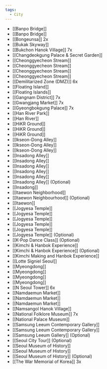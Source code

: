 ```yaml
---
tags:
  - City
---
```


- [[Banpo Bridge]]
- [[Banpo Bridge]]
- [[Bongeunsa]] 2x
- [[Bukak Skyway]]
- [[Bukchon Hanok Village]] 7x
- [[Changdeokgung Palace & Secret Garden]]
- [[Cheonggyecheon Stream]]
- [[Cheonggyecheon Stream]]
- [[Cheonggyecheon Stream]]
- [[Cheonggyecheon Stream]]
- [[Demilitarized Zone (DMZ)]] 6x
- [[Floating Island]]
- [[Floating Islands]]
- [[Gangnam District]] 7x
- [[Gwangjang Market]] 7x
- [[Gyeongbokgung Palace]] 7x
- [[Han River Park]]
- [[Han River]]
- [[HiKR Ground]]
- [[HiKR Ground]]
- [[HiKR Ground]]
- [[Ikseon-Dong Alley]]
- [[Ikseon-Dong Alley]]
- [[Ikseon-Dong Alley]]
- [[Insadong Alley]]
- [[Insadong Alley]]
- [[Insadong Alley]]
- [[Insadong Alley]]
- [[Insadong Alley]]
- [[Insadong Alley]] (Optional)
- [[Insadong]]
- [[Itaewon Neighborhood]]
- [[Itaewon Neighbourhood]] (Optional)
- [[Itaewon]]
- [[Jogyesa Temple]]
- [[Jogyesa Temple]]
- [[Jogyesa Temple]]
- [[Jogyesa Temple]]
- [[Jogyesa Temple]]
- [[Jogyesa Temple]] (Optional)
- [[K-Pop Dance Class]] (Optional)
- [[Kimchi & Hanbok Experience]]
- [[Kimchi & Hanbok Experience]] (Optional)
- [[Kimchi Making and Hanbok Experience]]
- [[Lotte Signiel Seoul]]
- [[Myeongdong]]
- [[Myeongdong]]
- [[Myeongdong]]
- [[Myeongdong]]
- [[N Seoul Tower]] 6x
- [[Namdaemun Market]]
- [[Namdaemun Market]]
- [[Namdaemun Market]]
- [[Namsangol Hanok Village]]
- [[National Folklore Museum]] 7x
- [[National Palace Museum]]
- [[Samsung Leeum Contemporary Gallery]]
- [[Samsung Leeum Contemporary Gallery]]
- [[Samsung Leeum Gallery]] (Optional)
- [[Seoul City Tour]] (Optional)
- [[Seoul Museum of History]]
- [[Seoul Museum of History]]
- [[Seoul Museum of History]] (Optional)
- [[The War Memorial of Korea]] 3x